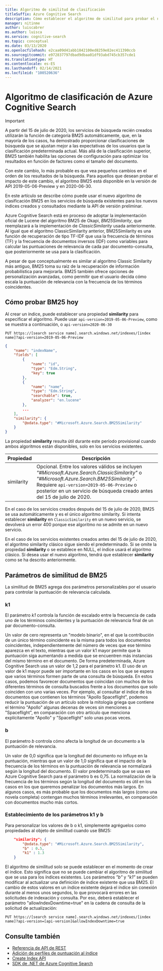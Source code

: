 ```yaml
---
title: Algoritmo de similitud de clasificación
titleSuffix: Azure Cognitive Search
description: Cómo establecer el algoritmo de similitud para probar el nuevo algoritmo de similitud para la clasificación
manager: nitinme
author: luiscabrer
ms.author: luisca
ms.service: cognitive-search
ms.topic: conceptual
ms.date: 03/13/2020
ms.openlocfilehash: e2caa09d41abb1842100ed8259e82ec411390ccb
ms.sourcegitcommit: e972837797dbad9dbaa01df93abd745cb357cde1
ms.translationtype: HT
ms.contentlocale: es-ES
ms.lasthandoff: 02/14/2021
ms.locfileid: "100520636"
---
```

# <a name="ranking-algorithm-in-azure-cognitive-search"></a>Algoritmo de clasificación de Azure Cognitive Search

> [!IMPORTANT]
> A partir del 15 de julio de 2020, los servicios de búsqueda recién creados utilizarán la función de categoría BM25 automáticamente, que, en la mayoría de los casos, ha demostrado proporcionar clasificaciones de búsqueda que se ajustan mejor a las expectativas de los usuarios que la clasificación predeterminada actual. Más allá de la clasificación superior, BM25 también habilita las opciones de configuración para optimizar los resultados en función de factores como el tamaño del documento.  
>
> Con este cambio, lo más probable es que vea pequeños cambios en el orden de los resultados de la búsqueda. Para aquellos que desean probar el impacto de este cambio, el algoritmo BM25 está disponible en la versión de API 2019-05-06-Preview y en 2020-06-30.  

En este artículo se describe cómo puede usar el nuevo algoritmo de clasificación BM25 en los servicios de búsqueda existentes para los nuevos índices creados y consultados mediante la API de versión preliminar.

Azure Cognitive Search está en proceso de adoptar la implementación oficial de Lucene del algoritmo BM25 de Okapi, *BM25Similarity*, que reemplazará a la implementación de *ClassicSimilarity* usada anteriormente. Al igual que el algoritmo ClassicSimilarity anterior, BM25Similarity es una función de recuperación de tipo TF-IDF que usa la frecuencia de términos (TF) y la frecuencia de documentos inversos (IDF) como variables para calcular las puntuaciones de relevancia de cada par documento-consulta, que posteriormente se usa para la clasificación. 

A pesar de que conceptualmente es similar al algoritmo Classic Similarity más antiguo, BM25 toma su raíz de la recuperación de información probabilística para mejorarla. BM25 también ofrece opciones de personalización avanzadas, como permitir que el usuario decida cómo escala la puntuación de relevancia con la frecuencia de los términos coincidentes.

## <a name="how-to-test-bm25-today"></a>Cómo probar BM25 hoy

Al crear un índice, puede establecer una propiedad **similarity** para especificar el algoritmo. Puede usar `api-version=2019-05-06-Preview`, como se muestra a continuación, o `api-version=2020-06-30`

```http
PUT https://[search service name].search.windows.net/indexes/[index name]?api-version=2019-05-06-Preview
```

```json  
{
    "name": "indexName",
    "fields": [
        {
            "name": "id",
            "type": "Edm.String",
            "key": true
        },
        {
            "name": "name",
            "type": "Edm.String",
            "searchable": true,
            "analyzer": "en.lucene"
        },
        ...
    ],
    "similarity": {
        "@odata.type": "#Microsoft.Azure.Search.BM25Similarity"
    }
}
```

La propiedad **similarity** resulta útil durante este período provisional cuando ambos algoritmos están disponibles, solo en los servicios existentes. 

| Propiedad | Descripción |
|----------|-------------|
| similarity | Opcional. Entre los valores válidos se incluyen *"#Microsoft.Azure.Search.ClassicSimilarity"* o *"#Microsoft.Azure.Search.BM25Similarity"* . <br/> Requiere `api-version=2019-05-06-Preview` o posterior en un servicio de búsqueda creado antes del 15 de julio de 2020. |

En el caso de los servicios creados después del 15 de julio de 2020, BM25 se usa automáticamente y es el único algoritmo similarity. Si intenta establecer **similarity** en `ClassicSimilarity` en un nuevo servicio, se devolverá un error 400 porque ese algoritmo no se admite en un nuevo servicio.

En el caso de los servicios existentes creados antes del 15 de julio de 2020, el algoritmo similarity clásico sigue siendo el predeterminado. Si se omite la propiedad **similarity** o se establece en NULL, el índice usará el algoritmo clásico. Si desea usar el nuevo algoritmo, tendrá que establecer **similarity** como se ha descrito anteriormente.

## <a name="bm25-similarity-parameters"></a>Parámetros de similitud de BM25

La similitud de BM25 agrega dos parámetros personalizables por el usuario para controlar la puntuación de relevancia calculada.

### <a name="k1"></a>k1

El parámetro *k1* controla la función de escalado entre la frecuencia de cada uno de los términos coincidentes y la puntuación de relevancia final de un par documento-consulta.

Un valor de cero representa un "modelo binario", en el que la contribución de un único término coincidente es la misma para todos los documentos coincidentes, independientemente del número de veces que ese término aparezca en el texto, mientras que un valor k1 mayor permite que la puntuación siga aumentando a medida que se encuentren más instancias del mismo término en el documento. De forma predeterminada, Azure Cognitive Search usa un valor de 1,2 para el parámetro k1. El uso de un valor de k1 mayor puede ser importante en los casos en los que se espera que varios términos formen parte de una consulta de búsqueda. En estos casos, podemos favorecer documentos que coincidan con muchos de los diferentes términos de consulta buscados frente a los documentos que solo coinciden con uno varias veces. Por ejemplo, al consultar el índice de los documentos que contienen los términos "Apollo Spaceflight", podemos reducir la puntuación de un artículo sobre la mitología griega que contiene el término "Apollo" algunas decenas de veces sin menciones a "Spaceflight", en comparación con otro artículo que menciona explícitamente "Apollo" y "Spaceflight" solo unas pocas veces. 
 
### <a name="b"></a>b

El parámetro *b* controla cómo afecta la longitud de un documento a la puntuación de relevancia.

Un valor de 0,0 significa que la longitud del documento no influye en la puntuación, mientras que un valor de 1,0 significa que el impacto de la frecuencia de los términos en la puntuación de relevancia se normalizará según la longitud del documento. El valor predeterminado que se usa en Azure Cognitive Search para el parámetro b es 0,75. La normalización de la frecuencia de los términos según la longitud del documento es útil en los casos en los que queremos penalizar los documentos más largos. En algunos casos, es más probable que los documentos más largos (como una novela completa) contengan muchos términos irrelevantes, en comparación con documentos mucho más cortos.

### <a name="setting-k1-and-b-parameters"></a>Establecimiento de los parámetros k1 y b

Para personalizar los valores de b o k1, simplemente agréguelos como propiedades al objeto de similitud cuando use BM25:

```json
    "similarity": {
        "@odata.type": "#Microsoft.Azure.Search.BM25Similarity",
        "b" : 0.5,
        "k1" : 1.3
    }
```

El algoritmo de similitud solo se puede establecer en el momento de crear el índice. Esto significa que no se puede cambiar el algoritmo de similitud que se usa para los índices existentes. Los parámetros *"b"* y *"k1"* se pueden modificar al actualizar una definición de índice existente que usa BM25. El cambio de estos valores en un índice existente dejará el índice sin conexión durante al menos unos segundos, lo que provocará errores en las solicitudes de indexación y consulta. Por eso, deberá establecer el parámetro "allowIndexDowntime=true" en la cadena de consulta de la solicitud de actualización:

```http
PUT https://[search service name].search.windows.net/indexes/[index name]?api-version=[api-version]&allowIndexDowntime=true
```

## <a name="see-also"></a>Consulte también  

+ [Referencia de API de REST](/rest/api/searchservice/)
+ [Adición de perfiles de puntuación al índice](index-add-scoring-profiles.md)
+ [Create Index API](/rest/api/searchservice/create-index)
+ [SDK de .NET de Azure Cognitive Search](/dotnet/api/overview/azure/search)